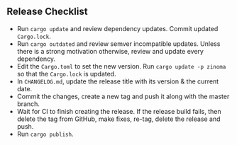 Release Checklist
-----------------

* Run `cargo update` and review dependency updates. Commit updated `Cargo.lock`.
* Run `cargo outdated` and review semver incompatible updates. Unless there is a strong motivation otherwise, review and update every dependency.
* Edit the `Cargo.toml` to set the new version. Run `cargo update -p zinoma` so that the `Cargo.lock` is updated.
* In `CHANGELOG.md`, update the release title with its version & the current date.
* Commit the changes, create a new tag and push it along with the master branch.
* Wait for CI to finish creating the release. If the release build fails, then delete the tag from GitHub, make fixes, re-tag, delete the release and push.
* Run `cargo publish`.
